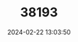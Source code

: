 ---
title: "38193"
category: "Dalbergia chlorocarpa"
draft: false
date: 2024-02-22 13:03:50
languages:
  Malagasy: ["Manarikaoty", "Manarimboraka (=Manariboraka)", "Manary boty", "Manary mavo", "Manary tsiandalana", "Manary vazanomby", "Manary voraka", "Tsimahamasambary", "Tsimahamasanahandro", "Votomborona", "Manary"]
  French: ["Palissandre"]
---